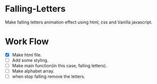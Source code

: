 # Falling-Letters
Make falling letters animation effect using html, css and Vanilla javascript.

# Work Flow
- [x] Make html file.
- [ ] Add some styling.
- [ ] Make main function(in this case, falling letters).
- [ ] Make alphabet array.
- [ ] when stop falling remove the letters.